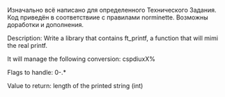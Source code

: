Изначально всё написано для определенного Технического Задания. Код приведён в соответствиие с правилами norminette. Возможны доработки и дополнения.

Description: Write a library that contains ft_printf, a function that will mimi the real printf.

It will manage the following conversion: cspdiuxX%

Flags to handle: 0-.*

Value to return: length of the printed string (int)
